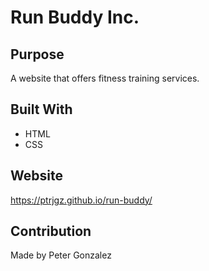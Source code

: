 # Run Buddy Inc.

## Purpose
A website that offers fitness training services.

## Built With 
* HTML
* CSS

## Website
https://ptrjgz.github.io/run-buddy/

## Contribution
Made by Peter Gonzalez